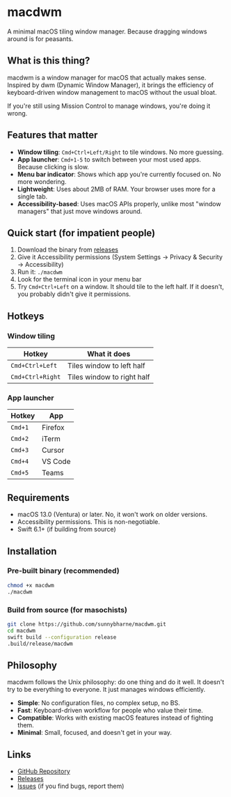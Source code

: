 # macdwm

A minimal macOS tiling window manager. Because dragging windows around is for peasants.

## What is this thing?

macdwm is a window manager for macOS that actually makes sense. Inspired by dwm (Dynamic Window Manager), it brings the efficiency of keyboard-driven window management to macOS without the usual bloat.

If you're still using Mission Control to manage windows, you're doing it wrong.

## Features that matter

- **Window tiling**: `Cmd+Ctrl+Left/Right` to tile windows. No more guessing.
- **App launcher**: `Cmd+1-5` to switch between your most used apps. Because clicking is slow.
- **Menu bar indicator**: Shows which app you're currently focused on. No more wondering.
- **Lightweight**: Uses about 2MB of RAM. Your browser uses more for a single tab.
- **Accessibility-based**: Uses macOS APIs properly, unlike most "window managers" that just move windows around.

## Quick start (for impatient people)

1. Download the binary from [releases](https://github.com/sunnybharne/macdwm/releases)
2. Give it Accessibility permissions (System Settings → Privacy & Security → Accessibility)
3. Run it: `./macdwm`
4. Look for the terminal icon in your menu bar
5. Try `Cmd+Ctrl+Left` on a window. It should tile to the left half. If it doesn't, you probably didn't give it permissions.

## Hotkeys

### Window tiling
| Hotkey | What it does |
|--------|--------------|
| `Cmd+Ctrl+Left` | Tiles window to left half |
| `Cmd+Ctrl+Right` | Tiles window to right half |

### App launcher
| Hotkey | App |
|--------|-----|
| `Cmd+1` | Firefox |
| `Cmd+2` | iTerm |
| `Cmd+3` | Cursor |
| `Cmd+4` | VS Code |
| `Cmd+5` | Teams |

## Requirements

- macOS 13.0 (Ventura) or later. No, it won't work on older versions.
- Accessibility permissions. This is non-negotiable.
- Swift 6.1+ (if building from source)

## Installation

### Pre-built binary (recommended)
```bash
chmod +x macdwm
./macdwm
```

### Build from source (for masochists)
```bash
git clone https://github.com/sunnybharne/macdwm.git
cd macdwm
swift build --configuration release
.build/release/macdwm
```

## Philosophy

macdwm follows the Unix philosophy: do one thing and do it well. It doesn't try to be everything to everyone. It just manages windows efficiently.

- **Simple**: No configuration files, no complex setup, no BS.
- **Fast**: Keyboard-driven workflow for people who value their time.
- **Compatible**: Works with existing macOS features instead of fighting them.
- **Minimal**: Small, focused, and doesn't get in your way.

## Links

- [GitHub Repository](https://github.com/sunnybharne/macdwm)
- [Releases](https://github.com/sunnybharne/macdwm/releases)
- [Issues](https://github.com/sunnybharne/macdwm/issues) (if you find bugs, report them)
